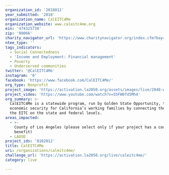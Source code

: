 ```yaml
---
organization_id: '2018012'
year_submitted: '2018'
organization_name: CalEITC4Me
organization_website: www.caleitc4me.org
ein: '474325738'
zip: '90066'
charity_navigator_url: 'https://www.charitynavigator.org/index.cfm?bay=search.profile&ein=474325738'
ntee_type: ''
tags_indicators:
  - Social Connectedness
  - 'Income and Employment: Financial management'
  - Poverty
  - Underserved communities
twitter: '@CalEITC4Me'
instagram: '0'
facebook: 'https://www.facebook.com/CalEITC4Me/'
org_type: Nonprofit
project_image: 'https://activation.la2050.org/assets/images/live/2048-wide/caleitc4me.jpg'
project_video: 'https://www.youtube.com/watch?v=55FW0fd5Mh4'
org_summary: >-
  CalEITC4Me is a statewide program, run by Golden State Opportunity, to create
  economic security for California’s working families by connecting them with
  the EITC on the state and federal levels.
areas_impacted:
  - >-
    County of Los Angeles (please select only if your project has a countywide
    benefit)
  - LAUSD
project_ids: '8102012'
title: CalEITC4Me
uri: /organizations/caleitc4me/
challenge_url: 'https://activation.la2050.org/live/caleitc4me/'
category: live

---
```

